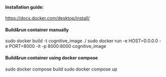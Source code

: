 #### Installation guide:
https://docs.docker.com/desktop/install/

#### Build&run container manually
sudo docker build -t cognitive_image ./
sudo docker run -e HOST=0.0.0.0 -e PORT=8000 -it -p 8000:8000 cognitive_image

#### Build&run container using docker compose
sudo docker compose build
sudo docker compose up
